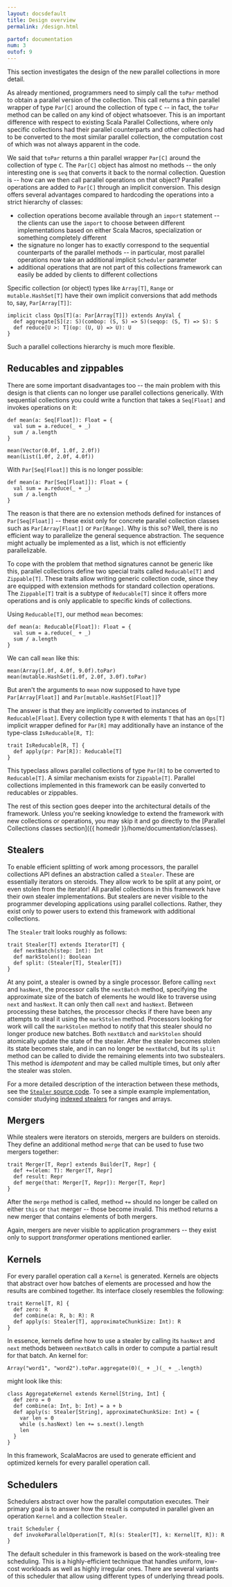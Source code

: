 ```yaml
---
layout: docsdefault
title: Design overview
permalink: /design.html

partof: documentation
num: 3
outof: 9
---
```




This section investigates the design of the new parallel collections in more detail.

As already mentioned, programmers need to simply call the `toPar` method to obtain
a parallel version of the collection.
This call returns a thin parallel wrapper of type `Par[C]` around the collection of type `C` -- in fact,
the `toPar` method can be called on any kind of object whatsoever.
This is an important difference with respect to existing Scala Parallel Collections,
where only specific collections had their parallel counterparts and other collections
had to be converted to the most similar parallel collection,
the computation cost of which was not always apparent in the code.

We said that `toPar` returns a thin parallel wrapper `Par[C]` around the collection of type `C`.
The `Par[C]` object has almost no methods -- the only interesting one is `seq` that converts
it back to the normal collection.
Question is -- how can we then call parallel operations on that object?
Parallel operations are added to `Par[C]` through an implicit conversion.
This design offers several advantages compared to hardcoding the operations into a strict hierarchy
of classes:

- collection operations become available through an `import` statement --
the clients can use the `import` to choose between different implementations based on
either Scala Macros, specialization or something completely different
- the signature no longer has to exactly correspond to the sequential counterparts
of the parallel methods -- in particular, most parallel operations now take an
additional implicit `Scheduler` parameter
- additional operations that are not part of this collections framework can
easily be added by clients to different collections

Specific collection (or object) types like `Array[T]`, `Range` or `mutable.HashSet[T]`
have their own implicit conversions that add methods to, say, `Par[Array[T]]`:

    implicit class Ops[T](a: Par[Array[T]]) extends AnyVal {
      def aggregate[S](z: S)(combop: (S, S) => S)(seqop: (S, T) => S): S
      def reduce[U >: T](op: (U, U) => U): U
    }

Such a parallel collections hierarchy is much more flexible.


## Reducables and zippables

There are some important disadvantages too -- the main problem with this design
is that clients can no longer use parallel collections generically.
With sequential collections you could write a function that takes
a `Seq[Float]` and invokes operations on it:

    def mean(a: Seq[Float]): Float = {
      val sum = a.reduce(_ + _)
      sum / a.length
    }

    mean(Vector(0.0f, 1.0f, 2.0f))
    mean(List(1.0f, 2.0f, 4.0f))

With `Par[Seq[Float]]` this is no longer possible:

    def mean(a: Par[Seq[Float]]): Float = {
      val sum = a.reduce(_ + _)
      sum / a.length
    }

The reason is that there are no extension methods defined for
instances of `Par[Seq[Float]]` -- these exist only for concrete parallel collection classes
such as `Par[Array[Float]]` or `Par[Range]`.
Why is this so?
Well, there is no efficient way to parallelize the general sequence abstraction.
The sequence might actually be implemented as a list, which is not efficiently parallelizable.

To cope with the problem that method signatures cannot be generic like this,
parallel collections define two special traits called `Reducable[T]` and `Zippable[T]`.
These traits allow writing generic collection code, since they are equipped with extension methods
for standard collection operations.
The `Zippable[T]` trait is a subtype of `Reducable[T]` since it offers more operations and is only
applicable to specific kinds of collections.

Using `Reducable[T]`, our method `mean` becomes:

    def mean(a: Reducable[Float]): Float = {
      val sum = a.reduce(_ + _)
      sum / a.length
    }

We can call `mean` like this:

    mean(Array(1.0f, 4.0f, 9.0f).toPar)
    mean(mutable.HashSet(1.0f, 2.0f, 3.0f).toPar)

But aren't the arguments to `mean` now supposed to have type `Par[Array[Float]]` and `Par[mutable.HashSet[Float]]`?

The answer is that they are implicitly converted to instances of `Reducable[Float]`.
Every collection type `R` with elements `T` that has an `Ops[T]` implicit wrapper defined for `Par[R]`
may additionally have an instance of the type-class `IsReducable[R, T]`:

    trait IsReducable[R, T] {
      def apply(pr: Par[R]): Reducable[T]
    }

This typeclass allows parallel collections of type `Par[R]` to be converted to `Reducable[T]`.
A similar mechanism exists for `Zippable[T]`.
Parallel collections implemented in this framework can be easily converted to reducables or zippables.

The rest of this section goes deeper into the architectural details of the framework.
Unless you're seeking knowledge to extend the framework with new collections or operations,
you may skip it and go directly to the [Parallel Collections classes section]({{ homedir }}/home/documentation/classes).


## Stealers

To enable efficient splitting of work among processors, the parallel collections API
defines an abstraction called a `Stealer`.
These are essentially iterators on steroids.
They allow work to be split at any point, or even stolen from the iterator!
All parallel collections in this framework have their own stealer implementations.
But stealers are never visible to the programmer developing applications using parallel collections.
Rather, they exist only to power users to extend this framework with additional collections.

The `Stealer` trait looks roughly as follows:

    trait Stealer[T] extends Iterator[T] {
      def nextBatch(step: Int): Int
      def markStolen(): Boolean
      def split: (Stealer[T], Stealer[T])
    }

At any point, a stealer is owned by a single processor.
Before calling `next` and `hasNext`, the processor calls the `nextBatch` method,
specifying the approximate size of the batch of elements he would like to traverse using `next` and `hasNext`.
It can only then call `next` and `hasNext`.
Between processing these batches, the processor checks if there have been any attempts
to steal it using the `markStolen` method.
Processors looking for work will call the `markStolen` method to notify that this stealer
should no longer produce new batches.
Both `nextBatch` and `markStolen` should atomically update the state of the stealer.
After the stealer becomes stolen
its state becomes stale, and in can no longer be `nextBatch`d,
but its `split` method can be called to divide the remaining elements
into two substealers.
This method is *idempotent* and may be called multiple times,
but only after the stealer was stolen.

For a more detailed description of the interaction between these methods,
see the [`Stealer` source code](https://github.com/scala-blitz/scala-blitz/blob/master/src/main/scala/scala/collection/par/Stealer.scala).
To see a simple example implementation, consider studying [indexed stealers](https://github.com/scala-blitz/scala-blitz/blob/master/src/main/scala/scala/collection/par/workstealing/IndexedStealer.scala)
for ranges and arrays.


## Mergers

While stealers were iterators on steroids, mergers are builders on steroids.
They define an additional method `merge` that can be used to fuse two mergers together:

    trait Merger[T, Repr] extends Builder[T, Repr] {
      def +=(elem: T): Merger[T, Repr]
      def result: Repr
      def merge(that: Merger[T, Repr]): Merger[T, Repr]
    }

After the `merge` method is called, method `+=` should no longer be called
on either `this` or `that` merger -- those become invalid.
This method returns a new merger that contains elements of both mergers.

Again, mergers are never visible to application programmers -- they exist
only to support *transformer* operations mentioned earlier.


## Kernels

For every parallel operation call a `Kernel` is generated.
Kernels are objects that abstract over how batches of elements are processed
and how the results are combined together.
Its interface closely resembles the following:

    trait Kernel[T, R] {
      def zero: R
      def combine(a: R, b: R): R
      def apply(s: Stealer[T], approximateChunkSize: Int): R
    }

In essence, kernels define how to use a stealer by calling its
`hasNext` and `next` methods between `nextBatch` calls in order
to compute a partial result for that batch.
An kernel for:

    Array("word1", "word2").toPar.aggregate(0)(_ + _)(_ + _.length)

might look like this:

    class AggregateKernel extends Kernel[String, Int] {
      def zero = 0
      def combine(a: Int, b: Int) = a + b
      def apply(s: Stealer[String], approximateChunkSize: Int) = {
        var len = 0
        while (s.hasNext) len += s.next().length
        len
      }
    }

In this framework, ScalaMacros are used to generate efficient and optimized kernels for every
parallel operation call.


## Schedulers

Schedulers abstract over how the parallel computation executes.
Their primary goal is to answer how the result is computed in parallel
given an operation `Kernel` and a collection `Stealer`.

    trait Scheduler {
      def invokeParallelOperation[T, R](s: Stealer[T], k: Kernel[T, R]): R
    }

The default scheduler in this framework is based on the work-stealing tree scheduling.
This is a highly-efficient technique that handles uniform, low-cost workloads
as well as highly irregular ones.
There are several variants of this scheduler that allow using different types
of underlying thread pools.
